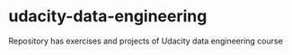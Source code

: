 # udacity-data-engineering
Repository has exercises and projects of Udacity data engineering course
